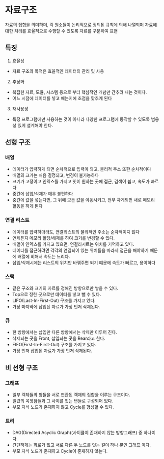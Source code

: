 # 자료구조

자료의 집합을 의미하며, 각 원소들이 논리적으로 정의된 규칙에 의해 나열되며 자료에 대한 처리를 효율적으로 수행할 수 있도록 자료를 구분하여 표현

## 특징

1. 효율성

- 자료 구조의 목적은 효율적인 데이터의 관리 및 사용

2. 추상화

- 복잡한 자료, 모듈, 시스템 등으로 부터 핵심적인 개념만 간추려 내는 것이다.
- 어느 시점에 데이터를 넣고 빼는지에 초점을 맞추게 된다

3. 재사용성

- 특정 프로그램에만 사용하는 것이 아니라 다양한 프로그램에 동작할 수 있도록 범용성 있게 설계해야 한다.

## 선형 구조

### 배열

- 데이터가 입력하게 되면 순차적으로 입력이 되고, 물리적 주소 또한 순차적이다
- 배열의 크기는 처음 결정되고, 변경이 불가능하다
- 크기가 고정이고 인덱스를 가지고 잇어 원하는 곳에 접근, 검색이 쉽고, 속도가 빠르다
- 중간에 삽입/삭제가 매우 불편하다
- 중간에 값을 넣는다면, 그 뒤에 모든 값을 이동시키고, 전부 차게되면 새로 메모리 할동을 하게 된다

### 연결 리스트

- 데이터를 입력하더라도, 연결리스트의 물리적인 주소는 순차적이지 않다
- 언제든지 메모리 할당/해제를 하여 크기를 변경할 수 있다.
- 배열이 인덱스를 가지고 있으면, 연결리시트는 위치를 기억하고 있다.
- 데이터를 접근하려면 각각의 연결되어 있는 위치들을 따라서 접근을 해야하기 때문에 배열에 비해서 속도는 느리다.
- 삽입/삭제시에는 리스트의 위치만 바꿔주면 되기 떄문에 속도가 빠르고, 용이하다

### 스택

- 같은 구조와 크기의 자료를 정해진 방향으로만 쌓을 수 있다.
- Top으로 정한 곳으로만 데이터를 넣고 뺄 수 있다.
- LIFO(Last-In-First-Out) 구조를 가지고 있다.
- 가장 마지막에 삽입된 자료가 가장 먼저 삭제된다.

### 큐

- 한 방향에서는 삽입만 다른 방향에서는 삭제만 이루어 진다.
- 삭제되는 곳을 Front, 삽입되는 곳을 Rear라고 한다.
- FIFO(First-In-First-Out) 구조를 가지고 있다.
- 가장 먼저 삽입된 자료가 가장 먼저 삭제된다.

## 비 선형 구조

### 그래프

- 일부 객체들의 쌍들을 서로 연관된 객체의 집합을 이루는 구조이다.
- 일련의 꼭짓점들과 그 사이를 잇는 변들로 구성되어 있다.
- 부모 자식 노드가 존재하지 않고 Cycle를 형성할 수 있다.

### 트리

- DAG(Directed Acyclic Graph)(사이클이 존재하지 않는 방향그래프) 중 하나이다.
- 간단하게는 회로가 없고 서로 다른 두 노드를 잇는 길이 하나 뿐인 그래프 이다.
- 부모 자식 노드가 존재하고 Cycle이 존재하지 않는다.
